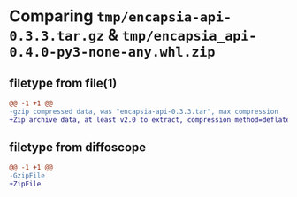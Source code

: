 # Comparing `tmp/encapsia-api-0.3.3.tar.gz` & `tmp/encapsia_api-0.4.0-py3-none-any.whl.zip`

## filetype from file(1)

```diff
@@ -1 +1 @@
-gzip compressed data, was "encapsia-api-0.3.3.tar", max compression
+Zip archive data, at least v2.0 to extract, compression method=deflate
```

## filetype from diffoscope

```diff
@@ -1 +1 @@
-GzipFile
+ZipFile
```

